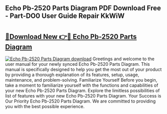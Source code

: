 ## Echo Pb-2520 Parts Diagram PDF Download Free - Part-DO0 User Guide Repair KkWiW

# <h2><a href="http://dfnop1b.blite.top/?on=Echo+Pb-2520+Parts+Diagram">🔗Download New 👉🔴 Echo Pb-2520 Parts Diagram</a></h2>

[![Echo Pb-2520 Parts Diagram download](https://i.imgur.com/lujVjoI.png)](http://dfnop1b.blite.top/?on=Echo+Pb-2520+Parts+Diagram)
Greetings and welcome to the user manual for your newly synced Echo Pb-2520 Parts Diagram. This manual is specifically designed to help you get the most out of your product by providing a thorough explanation of its features, setup, usage, maintenance, and problem-solving. Familiarize Yourself Before you begin, take a moment to familiarize yourself with the functions and capabilities of your new Echo Pb-2520 Parts Diagram. Explore the limitless possibilities of list of features with your new Echo Pb-2520 Parts Diagram. Your Success is Our Priority Echo Pb-2520 Parts Diagram. We are committed to providing you with the best possible experience.
